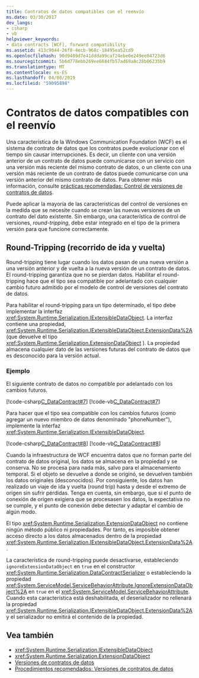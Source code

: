 ```yaml
---
title: Contratos de datos compatibles con el reenvío
ms.date: 03/30/2017
dev_langs:
- csharp
- vb
helpviewer_keywords:
- data contracts [WCF], forward compatibility
ms.assetid: 413c9044-26f8-4ecb-968c-18495ea52cd9
ms.openlocfilehash: 90d9409d7e41ddda99caf24ebe0e249ee04723d6
ms.sourcegitcommit: 5b6d778ebb269ee6684fb57ad69a8c28b06235b9
ms.translationtype: MT
ms.contentlocale: es-ES
ms.lasthandoff: 04/08/2019
ms.locfileid: "59095898"
---
```

# <a name="forward-compatible-data-contracts"></a>Contratos de datos compatibles con el reenvío
Una característica de la Windows Communication Foundation (WCF) es el sistema de contrato de datos que los contratos puede evolucionar con el tiempo sin causar interrupciones. Es decir, un cliente con una versión anterior de un contrato de datos puede comunicarse con un servicio con una versión más reciente del mismo contrato de datos, o un cliente con una versión más reciente de un contrato de datos puede comunicarse con una versión anterior del mismo contrato de datos. Para obtener más información, consulte [prácticas recomendadas: Control de versiones de contratos de datos](../../../../docs/framework/wcf/best-practices-data-contract-versioning.md).  
  
 Puede aplicar la mayoría de las características del control de versiones en la medida que se necesite cuando se crean las nuevas versiones de un contrato del dato existente. Sin embargo, una característica de control de versiones, *round-tripping*, debe estar integrado en el tipo de la primera versión para que funcione correctamente.  
  
## <a name="round-tripping"></a>Round-Tripping (recorrido de ida y vuelta)  
 Round-tripping tiene lugar cuando los datos pasan de una nueva versión a una versión anterior y de vuelta a la nueva versión de un contrato de datos. El round-tripping garantiza que no se pierdan datos. Habilitar el round-tripping hace que el tipo sea compatible por adelantado con cualquier cambio futuro admitido por el modelo de control de versiones del contrato de datos.  
  
 Para habilitar el round-tripping para un tipo determinado, el tipo debe implementar la interfaz <xref:System.Runtime.Serialization.IExtensibleDataObject>. La interfaz contiene una propiedad, <xref:System.Runtime.Serialization.IExtensibleDataObject.ExtensionData%2A> (que devuelve el tipo <xref:System.Runtime.Serialization.ExtensionDataObject> ). La propiedad almacena cualquier dato de las versiones futuras del contrato de datos que es desconocido para la versión actual.  
  
### <a name="example"></a>Ejemplo  
 El siguiente contrato de datos no compatible por adelantado con los cambios futuros.  
  
 [!code-csharp[C_DataContract#7](../../../../samples/snippets/csharp/VS_Snippets_CFX/c_datacontract/cs/source.cs#7)]
 [!code-vb[C_DataContract#7](../../../../samples/snippets/visualbasic/VS_Snippets_CFX/c_datacontract/vb/source.vb#7)]  
  
 Para hacer que el tipo sea compatible con los cambios futuros (como agregar un nuevo miembro de datos denominado "phoneNumber"), implemente la interfaz <xref:System.Runtime.Serialization.IExtensibleDataObject>.  
  
 [!code-csharp[C_DataContract#8](../../../../samples/snippets/csharp/VS_Snippets_CFX/c_datacontract/cs/source.cs#8)]
 [!code-vb[C_DataContract#8](../../../../samples/snippets/visualbasic/VS_Snippets_CFX/c_datacontract/vb/source.vb#8)]  
  
 Cuando la infraestructura de WCF encuentra datos que no forman parte del contrato de datos original, los datos se almacena en la propiedad y se conserva. No se procesa para nada más, salvo para el almacenamiento temporal. Si el objeto se devuelve a donde se originó, se devuelven también los datos originales (desconocidos). Por consiguiente, los datos han realizado un viaje de ida y vuelta (round trip) hasta y desde el extremo de origen sin sufrir pérdidas. Tenga en cuenta, sin embargo, que si el punto de conexión de origen exigiera que se procesasen los datos, la expectativa no se cumple, y el punto de conexión debe detectar y adaptar el cambio de algún modo.  
  
 El tipo <xref:System.Runtime.Serialization.ExtensionDataObject> no contiene ningún método público ni propiedades. Por tanto, es imposible obtener acceso directo a los datos almacenados dentro de la propiedad <xref:System.Runtime.Serialization.IExtensibleDataObject.ExtensionData%2A>.  
  
 La característica de round-tripping puede desactivarse, estableciendo `ignoreExtensionDataObject` en `true` en el constructor <xref:System.Runtime.Serialization.DataContractSerializer> o estableciendo la propiedad <xref:System.ServiceModel.ServiceBehaviorAttribute.IgnoreExtensionDataObject%2A> en `true` en el <xref:System.ServiceModel.ServiceBehaviorAttribute>. Cuando esta característica está deshabilitada, el deserializador no rellenará la propiedad <xref:System.Runtime.Serialization.IExtensibleDataObject.ExtensionData%2A> y el serializador no emitirá el contenido de la propiedad.  
  
## <a name="see-also"></a>Vea también

- <xref:System.Runtime.Serialization.IExtensibleDataObject>
- <xref:System.Runtime.Serialization.ExtensionDataObject>
- [Versiones de contratos de datos](../../../../docs/framework/wcf/feature-details/data-contract-versioning.md)
- [Procedimientos recomendados: Versiones de contratos de datos](../../../../docs/framework/wcf/best-practices-data-contract-versioning.md)

